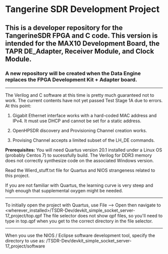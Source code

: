 # Tangerine SDR Development Project

## This is a developer repository for the TangerineSDR FPGA and C code. This version is intended for the MAX10 Development Board, the TAPR DE_Adapter, Receiver Module, and Clock Module.

### A new repository will be created when the Data Engine replaces the FPGA Development Kit + Adapter board.

-------------------------------
The Verilog and C software at this time is pretty much guaranteed not to work. The current contents have not yet passed Test Stage 1A due to errors. At this point:

1. Gigabit Ethernet interface works with a hard-coded MAC address and IPv4. It must use DHCP and cannot be set for a static address.

2. OpenHPSDR discovery and Provisioning Channel creation works.

3. Provising Channel accepts a limited subset of the LH_DE commands.

**Prerequisites:** You will need Quartus version 20.1 installed under a Linux OS (probably Centos 7) to sucessfully build. The Verilog for DDR3 memory does not correctly synthesize code on the associated Windows version.

Read the Wierd_stuff.txt file for Quartus and NIOS strangeness related to this project. 

If you are not familiar with Quartus, the learning curve is very steep and high enough that supplemental oxygen might be needed.

-----------------------

To initially open the project with Quartus, use File --> Open then navigate to
<wherever_installed>/TSDR-Dev/devkit_simple_socket_server-17_project/top.qpf
The file selector does not show qpf files, so you'll need to type in top.qpf
when you get to the correct directory in the file selector.

-----------------------

When you use the NIOS / Eclipse software development tool, specify the directory to use as: /TSDR-Dev/devkit_simple_socket_server-17_project/software

